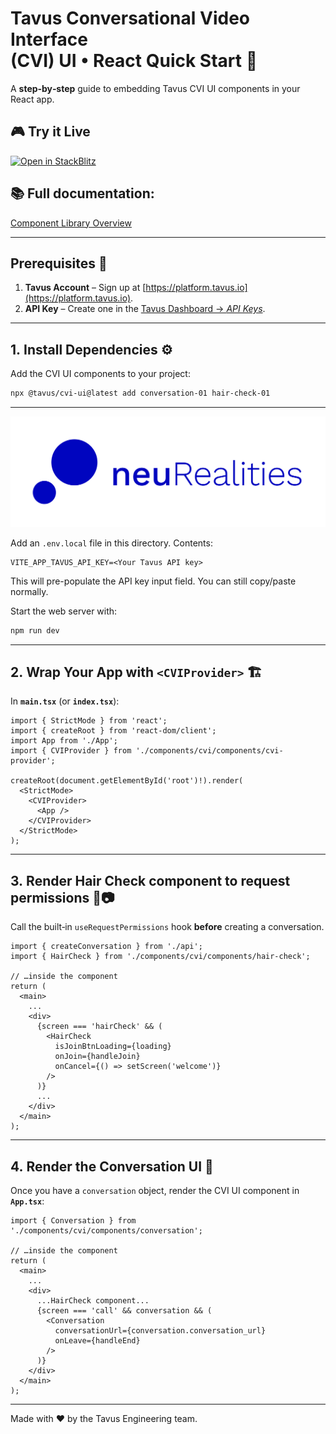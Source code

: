 # Tavus Conversational Video Interface (CVI) UI • React Quick Start 🚀

A **step‑by‑step** guide to embedding Tavus CVI UI components in your React app.

## 🎮 Try it Live

[![Open in StackBlitz](https://developer.stackblitz.com/img/open_in_stackblitz.svg)](https://stackblitz.com/github/Tavus-Engineering/tavus-examples/tree/main/examples/cvi-ui-haircheck-conversation?file=src%2FApp.tsx)

## 📚 **Full documentation:**

[Component Library Overview](https://docs.tavus.io/sections/conversational-video-interface/component-library/overview)

---

## Prerequisites 🔑

1. **Tavus Account** – Sign up at [https://platform.tavus.io](https://platform.tavus.io).
2. **API Key** – Create one in the [Tavus Dashboard → *API Keys*](https://platform.tavus.io/api-keys).

---

## 1. Install Dependencies ⚙️

Add the CVI UI components to your project:

```bash
npx @tavus/cvi-ui@latest add conversation-01 hair-check-01
```

---

<!-- neuREalities Additions -->
![Alt text](public/images/neuRealities-Logo.svg "neuRealities")


Add an `.env.local` file in this directory. 
Contents: 
```
VITE_APP_TAVUS_API_KEY=<Your Tavus API key>
```

This will pre-populate the API key input field. You can still copy/paste normally.

Start the web server with:

```bash
npm run dev
```

---

## 2. Wrap Your App with `<CVIProvider>` 🏗️

In **`main.tsx`** (or **`index.tsx`**):

```tsx
import { StrictMode } from 'react';
import { createRoot } from 'react-dom/client';
import App from './App';
import { CVIProvider } from './components/cvi/components/cvi-provider';

createRoot(document.getElementById('root')!).render(
  <StrictMode>
    <CVIProvider>
      <App />
    </CVIProvider>
  </StrictMode>
);
```

---

## 3. Render Hair Check component to request permissions 🎤📷

Call the built‑in `useRequestPermissions` hook **before** creating a conversation.

```tsx
import { createConversation } from './api';
import { HairCheck } from './components/cvi/components/hair-check';

// …inside the component
return (
  <main>
    ...
    <div>
      {screen === 'hairCheck' && (
        <HairCheck
          isJoinBtnLoading={loading}
          onJoin={handleJoin}
          onCancel={() => setScreen('welcome')}
        />
      )}
      ...
    </div>
  </main>
);
```

---

## 4. Render the Conversation UI 💬 <a id="render-the-conversation-ui"></a>

Once you have a `conversation` object, render the CVI UI component in **`App.tsx`**:

```tsx
import { Conversation } from './components/cvi/components/conversation';

// …inside the component
return (
  <main>
    ...
    <div>
      ...HairCheck component...
      {screen === 'call' && conversation && (
        <Conversation
          conversationUrl={conversation.conversation_url}
          onLeave={handleEnd}
        />
      )}
    </div>
  </main>
);
```

---

Made with ❤️ by the Tavus Engineering team.
